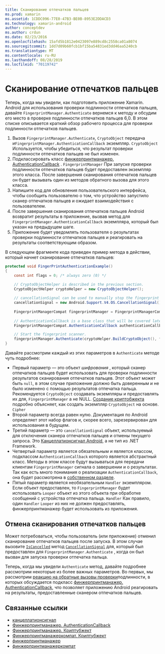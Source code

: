 ```yaml
---
title: Сканирование отпечатков пальцев
ms.prod: xamarin
ms.assetid: 1CDDC096-77E0-47B3-BE0B-8953E2DDACD3
ms.technology: xamarin-android
author: conceptdev
ms.author: crdun
ms.date: 02/23/2016
ms.openlocfilehash: 15afd5b1812e0423097e889cd8c2558ca01a8074
ms.sourcegitcommit: 1dd7d09b60fcb1bf15ba54831ed3dd46aa5240cb
ms.translationtype: MT
ms.contentlocale: ru-RU
ms.lasthandoff: 08/28/2019
ms.locfileid: "70119742"
---
```

# <a name="scanning-for-fingerprints"></a>Сканирование отпечатков пальцев

Теперь, когда мы увидели, как подготовить приложение Xamarin. Android для использования проверки подлинности отпечатков пальцев, давайте `FingerprintManager.Authenticate` вернемся к методу и обсудим его место в проверке подлинности отпечатков пальцев 6,0. В этом списке описывается краткий обзор рабочего процесса для проверки подлинности отпечатков пальцев.

1. Вызов `FingerprintManager.Authenticate`, `CryptoObject` передача и`FingerprintManager.AuthenticationCallback` экземпляр. `CryptoObject` Используется, чтобы убедиться, что результат проверки подлинности отпечатков пальцев не был изменен. 
2. Подклассировать класс [финжерпринтманажер. AuthenticationCallback](https://developer.android.com/reference/android/hardware/fingerprint/FingerprintManager.AuthenticationCallback.html) . `FingerprintManager` При запуске проверки подлинности отпечатков пальцев будет предоставлен экземпляр этого класса. После завершения сканирования отпечатков пальцев он будет вызывать один из методов обратного вызова для этого класса.
3. Напишите код для обновления пользовательского интерфейса, чтобы сообщить пользователю о том, что устройство запустило сканер отпечатков пальцев и ожидает взаимодействия с пользователем. 
4. После завершения сканирования отпечатков пальцев Android возвратит результаты в приложение, вызвав метод для `FingerprintManager.AuthenticationCallback` экземпляра, который был указан на предыдущем шаге.
5. Приложение будет уведомлять пользователя о результатах проверки подлинности отпечатков пальцев и реагировать на результаты соответствующим образом. 

В следующем фрагменте кода приведен пример метода в действии, который начнет сканирование отпечатков пальцев:

```csharp
protected void FingerPrintAuthenticationExample()
{
    const int flags = 0; /* always zero (0) */

    // CryptoObjectHelper is described in the previous section.
    CryptoObjectHelper cryptoHelper = new CryptoObjectHelper();    
    
    // cancellationSignal can be used to manually stop the fingerprint scanner. 
    cancellationSignal = new Android.Support.V4.OS.CancellationSignal();
    
    FingerprintManagerCompat fingerprintManager = FingerprintManagerCompat.From(this);
    
    // AuthenticationCallback is a base class that will be covered later on in this guide.
    FingerprintManagerCompat.AuthenticationCallback authenticationCallback = new MyAuthCallbackSample(this);

    // Start the fingerprint scanner.
    fingerprintManager.Authenticate(cryptoHelper.BuildCryptoObject(), flags, cancellationSignal, authenticationCallback, null);
}
```

Давайте рассмотрим каждый из этих параметров в `Authenticate` методе чуть подробнее:

- Первый параметр — это объект _шифрования_ , который сканер отпечатков пальцев будет использовать для проверки подлинности результатов сканирования отпечатков пальцев. Этот объект может быть `null`, в этом случае приложение должно быть доверенным и не было изменено с помощью результатов отпечатка пальца. Рекомендуется `CryptoObject` создавать экземпляры и предоставлять их для, `FingerprintManager` а не NULL. [Создание криптобжекта](~/android/platform/fingerprint-authentication/creating-a-cryptoobject.md) подробно объясняет, как создать экземпляр `CryptoObject` на основе. `Cipher`
- Второй параметр всегда равен нулю. Документация по Android определяет этот набор флагов и, скорее всего, зарезервирован для использования в будущем. 
- Третий параметр — это `cancellationSignal` объект, используемый для отключения сканера отпечатков пальцев и отмены текущего запроса. Это [Канцеллатионсигнал Android](https://developer.android.com/reference/android/os/CancellationSignal.html), а не тип из .NET Framework.
- Четвертый параметр является обязательным и является классом, подклассом `AuthenticationCallback` которого является абстрактный класс. Методы в этом классе будут вызываться для передачи клиентам `FingerprintManager` сигнала о завершении и о результатах. Так как есть много понимания о реализации `AuthenticationCallback`, она будет рассмотрена в [собственном разделе](~/android/platform/fingerprint-authentication/fingerprint-authentication-callbacks.md).
- Пятый параметр является необязательным `Handler` экземпляром. Если объект предоставлен, то `FingerprintManager` будет использовать `Looper` объект из этого объекта при обработке сообщений с устройства отпечатка пальца. `Handler` Как правило, один `Handler` `Looper` из них не должен предоставлять, финжерпринтманажер будет использовать из приложения.

## <a name="cancelling-a-fingerprint-scan"></a>Отмена сканирования отпечатков пальцев

Может потребоваться, чтобы пользователь (или приложение) отменил сканирование отпечатков пальцев после запуска. В этом случае вызовите [`IsCancelled`](https://developer.android.com/reference/android/os/CancellationSignal.html#isCanceled()) метод [`CancellationSignal`](https://developer.android.com/reference/android/os/CancellationSignal.html) для, который был предоставлен для `FingerprintManager.Authenticate` , когда он был вызван для запуска проверки отпечатка пальца.

Теперь, когда мы увидели `Authenticate` метод, давайте подробнее рассмотрим некоторые из более важных параметров. Во первых, мы рассмотрим [реакцию на обратные вызовы проверки](~/android/platform/fingerprint-authentication/fingerprint-authentication-callbacks.md)подлинности, в которых обсуждается подкласс [финжерпринтманажер. AuthenticationCallback](https://developer.android.com/reference/android/hardware/fingerprint/FingerprintManager.AuthenticationCallback.html), что позволяет приложению Android реагировать на результаты, предоставленные сканером отпечатков пальцев.




## <a name="related-links"></a>Связанные ссылки

- [канцеллатионсигнал](https://developer.android.com/reference/android/os/CancellationSignal.html)
- [Финжерпринтманажер. AuthenticationCallback](https://developer.android.com/reference/android/hardware/fingerprint/FingerprintManager.AuthenticationCallback.html)
- [Финжерпринтманажер. Криптубжект](https://developer.android.com/reference/android/hardware/fingerprint/FingerprintManager.CryptoObject.html)
- [Финжерпринтманажеркомпат. Криптубжект](https://developer.android.com/reference/android/support/v4/hardware/fingerprint/FingerprintManagerCompat.CryptoObject.html)
- [финжерпринтманажер](https://developer.android.com/reference/android/hardware/fingerprint/FingerprintManager.html)
- [финжерпринтманажеркомпат](https://developer.android.com/reference/android/support/v4/hardware/fingerprint/FingerprintManagerCompat.html)

